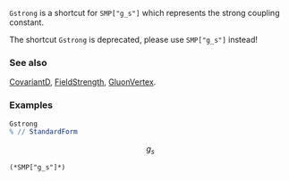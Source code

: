 `Gstrong`  is a shortcut for `SMP["g_s"]` which represents the strong coupling constant.

The shortcut `Gstrong` is deprecated, please use `SMP["g_s"]` instead!

### See also

[CovariantD](CovariantD), [FieldStrength](FieldStrength), [GluonVertex](GluonVertex).

### Examples

```mathematica
Gstrong
% // StandardForm
```

$$g_s$$

```
(*SMP["g_s"]*)
```